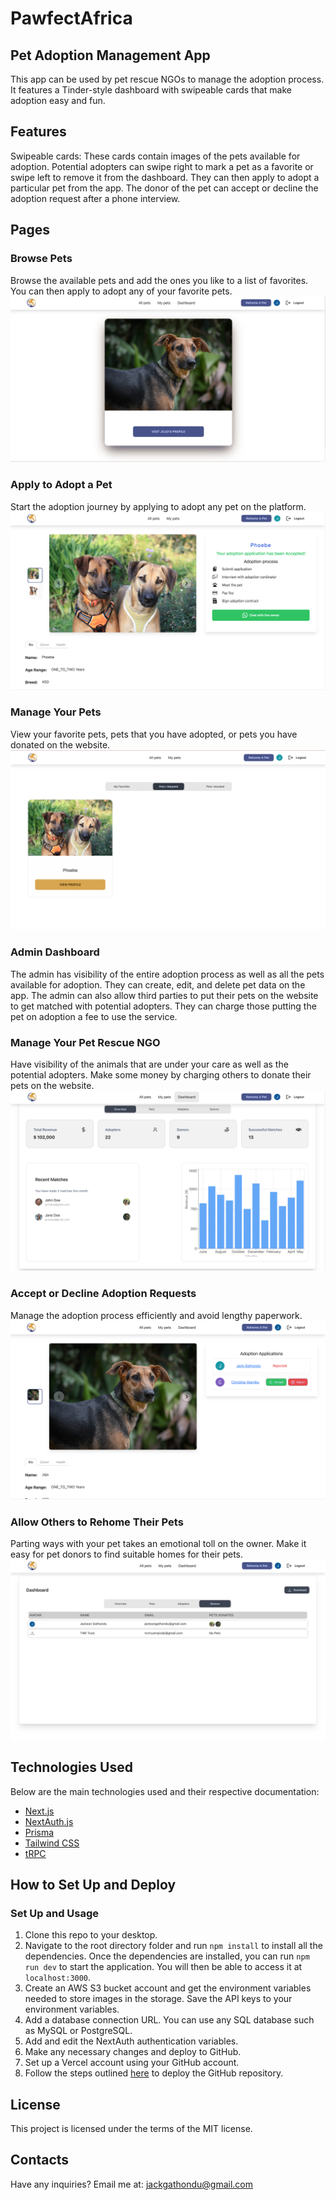 
# PawfectAfrica

## Pet Adoption Management App

This app can be used by pet rescue NGOs to manage the adoption process. It features a Tinder-style dashboard with swipeable cards that make adoption easy and fun.

## Features
Swipeable cards: These cards contain images of the pets available for adoption. Potential adopters can swipe right to mark a pet as a favorite or swipe left to remove it from the dashboard. They can then apply to adopt a particular pet from the app. The donor of the pet can accept or decline the adoption request after a phone interview.

## Pages
### Browse Pets
Browse the available pets and add the ones you like to a list of favorites. You can then apply to adopt any of your favorite pets.
![Pets](pets.png)

### Apply to Adopt a Pet
Start the adoption journey by applying to adopt any pet on the platform.
![Apply to Adopt a Pet](accepted.png)

### Manage Your Pets
View your favorite pets, pets that you have adopted, or pets you have donated on the website.
![Manage Your Pets](mypets.png)

### Admin Dashboard
The admin has visibility of the entire adoption process as well as all the pets available for adoption. They can create, edit, and delete pet data on the app. The admin can also allow third parties to put their pets on the website to get matched with potential adopters. They can charge those putting the pet on adoption a fee to use the service.

### Manage Your Pet Rescue NGO
Have visibility of the animals that are under your care as well as the potential adopters. Make some money by charging others to donate their pets on the website.
![Admin Dashboard](dashboard.png)

### Accept or Decline Adoption Requests
Manage the adoption process efficiently and avoid lengthy paperwork.
![Accept or Decline an Application](accept-decline.png)

### Allow Others to Rehome Their Pets
Parting ways with your pet takes an emotional toll on the owner. Make it easy for pet donors to find suitable homes for their pets.
![Manage Other Pet Donors](donors.png)

## Technologies Used

Below are the main technologies used and their respective documentation:

- [Next.js](https://nextjs.org)
- [NextAuth.js](https://next-auth.js.org)
- [Prisma](https://prisma.io)
- [Tailwind CSS](https://tailwindcss.com)
- [tRPC](https://trpc.io)

## How to Set Up and Deploy

### Set Up and Usage
1. Clone this repo to your desktop.
2. Navigate to the root directory folder and run `npm install` to install all the dependencies. Once the dependencies are installed, you can run `npm run dev` to start the application. You will then be able to access it at `localhost:3000`.
4. Create an AWS S3 bucket account and get the environment variables needed to store images in the storage. Save the API keys to your environment variables.
5. Add a database connection URL. You can use any SQL database such as MySQL or PostgreSQL.
6. Add and edit the NextAuth authentication variables.
7. Make any necessary changes and deploy to GitHub.
8. Set up a Vercel account using your GitHub account.
9. Follow the steps outlined [here](https://vercel.com/docs/concepts/deployments/git#deploying-a-git-repository) to deploy the GitHub repository.

## License
This project is licensed under the terms of the MIT license.

## Contacts
Have any inquiries? Email me at: jackgathondu@gmail.com


